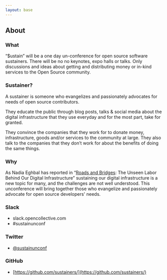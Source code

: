 ```yaml
---
layout: base
---
```


## About

### What
“$ustain” will be a one day un-conference for open source software sustainers. There will be no no keynotes, expo halls or talks. Only discussions and ideas about getting and distributing money or in-kind services to the Open Source community.

### Sustainer?
A sustainer is someone who evangelizes and passionately advocates for needs of open source contributors.

They educate the public through blog posts, talks & social media about the digital infrastructure that they use everyday and for the most part, take for granted.

They convince the companies that they work for to donate money, infrastructure, goods and/or services to the community at large. They also talk to the companies that they don’t work for about the benefits of doing the same things.

### Why
As Nadia Eghbal has reported in “[Roads and Bridges](https://www.fordfoundation.org/library/reports-and-studies/roads-and-bridges-the-unseen-labor-behind-our-digital-infrastructure/): The Unseen Labor Behind Our Digital Infrastructure” sustaining our digital infrastructure is a new topic for many, and the challenges are not well understood. This unconference will bring together those who evangelize and passionately advocate for open source developers' needs.

### Slack
* slack.opencollective.com
* #sustainunconf

### Twitter
* [@sustainunconf](https://twitter.com/SustainUnconf)

### GitHub
* [https://github.com/sustainers/](https://github.com/sustainers/)

